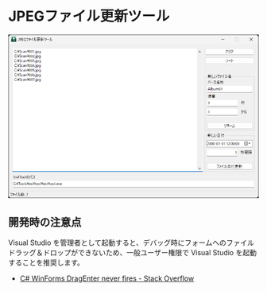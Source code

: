 ﻿# JPEGファイル更新ツール

![image01](./assets/image01.png)

## 開発時の注意点

Visual Studio を管理者として起動すると、デバッグ時にフォームへのファイルドラッグ＆ドロップができないため、一般ユーザー権限で Visual Studio を起動することを推奨します。

- [C# WinForms DragEnter never fires - Stack Overflow](https://stackoverflow.com/questions/8776719/c-sharp-winforms-dragenter-never-fires)
